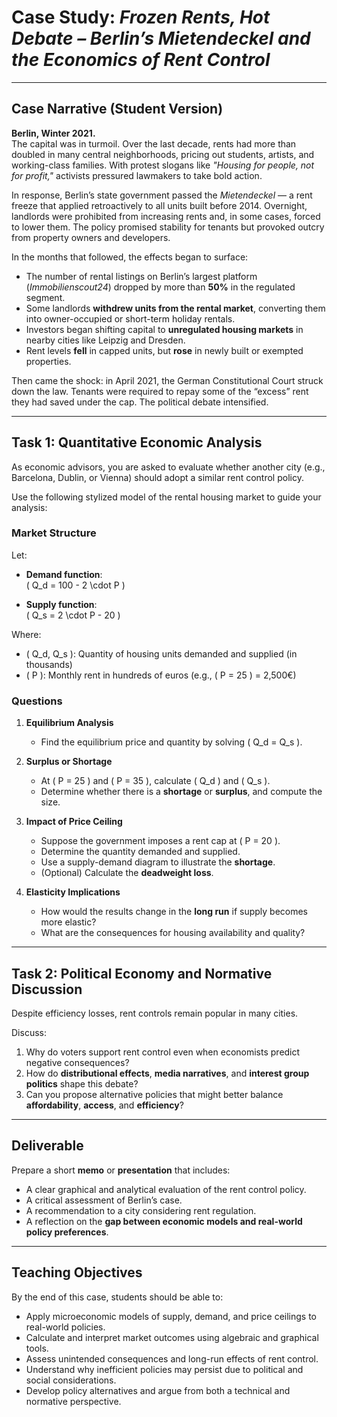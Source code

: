 # Case Study: *Frozen Rents, Hot Debate – Berlin’s Mietendeckel and the Economics of Rent Control*

<!--
## Case Synopsis (Instructor Version)

In February 2020, the Berlin Senate implemented one of the most ambitious rent control policies in Europe, known as the *Mietendeckel* (rent cap). The law froze rents at mid-2019 levels, restricted rent increases, and penalized landlords who charged above government-mandated thresholds. This policy was a response to rising rents and growing public discontent, especially among younger, lower-income tenants. However, critics warned that the rent cap would reduce housing supply, discourage investment, and create inefficiencies.

A year later, preliminary data began to emerge: the number of rental listings in the regulated segment dropped sharply, new construction slowed, and landlords began shifting properties into owner-occupation or the unregulated segment. At the same time, tenants in capped apartments reported tangible savings. In 2021, Germany’s Constitutional Court overturned the law, declaring that Berlin had overstepped its legislative authority — but the political and economic debate continues.

Students are placed in the role of economic advisors tasked with analyzing the policy’s effects and advising another European city considering similar regulation. They must assess both theoretical and empirical outcomes and reflect on the persistence of such policies despite their well-known downsides in economic models.
-->


---

## Case Narrative (Student Version)

**Berlin, Winter 2021.**  
The capital was in turmoil. Over the last decade, rents had more than doubled in many central neighborhoods, pricing out students, artists, and working-class families. With protest slogans like *"Housing for people, not for profit,"* activists pressured lawmakers to take bold action.

In response, Berlin’s state government passed the *Mietendeckel* — a rent freeze that applied retroactively to all units built before 2014. Overnight, landlords were prohibited from increasing rents and, in some cases, forced to lower them. The policy promised stability for tenants but provoked outcry from property owners and developers.

In the months that followed, the effects began to surface:

- The number of rental listings on Berlin’s largest platform (*Immobilienscout24*) dropped by more than **50%** in the regulated segment.
- Some landlords **withdrew units from the rental market**, converting them into owner-occupied or short-term holiday rentals.
- Investors began shifting capital to **unregulated housing markets** in nearby cities like Leipzig and Dresden.
- Rent levels **fell** in capped units, but **rose** in newly built or exempted properties.

Then came the shock: in April 2021, the German Constitutional Court struck down the law. Tenants were required to repay some of the “excess” rent they had saved under the cap. The political debate intensified.

---

## Task 1: Quantitative Economic Analysis

As economic advisors, you are asked to evaluate whether another city (e.g., Barcelona, Dublin, or Vienna) should adopt a similar rent control policy.

Use the following stylized model of the rental housing market to guide your analysis:

### Market Structure

Let:

- **Demand function**:  
  \( Q_d = 100 - 2 \cdot P \)

- **Supply function**:  
  \( Q_s = 2 \cdot P - 20 \)

Where:
- \( Q_d, Q_s \): Quantity of housing units demanded and supplied (in thousands)
- \( P \): Monthly rent in hundreds of euros (e.g., \( P = 25 \) = 2,500€)

### Questions

1. **Equilibrium Analysis**  
   - Find the equilibrium price and quantity by solving \( Q_d = Q_s \).

2. **Surplus or Shortage**  
   - At \( P = 25 \) and \( P = 35 \), calculate \( Q_d \) and \( Q_s \).  
   - Determine whether there is a **shortage** or **surplus**, and compute the size.

3. **Impact of Price Ceiling**  
   - Suppose the government imposes a rent cap at \( P = 20 \).  
   - Determine the quantity demanded and supplied.  
   - Use a supply-demand diagram to illustrate the **shortage**.  
   - (Optional) Calculate the **deadweight loss**.

4. **Elasticity Implications**  
   - How would the results change in the **long run** if supply becomes more elastic?  
   - What are the consequences for housing availability and quality?

---

## Task 2: Political Economy and Normative Discussion

Despite efficiency losses, rent controls remain popular in many cities.

Discuss:

1. Why do voters support rent control even when economists predict negative consequences?
2. How do **distributional effects**, **media narratives**, and **interest group politics** shape this debate?
3. Can you propose alternative policies that might better balance **affordability**, **access**, and **efficiency**?

---

## Deliverable

Prepare a short **memo** or **presentation** that includes:

- A clear graphical and analytical evaluation of the rent control policy.
- A critical assessment of Berlin’s case.
- A recommendation to a city considering rent regulation.
- A reflection on the **gap between economic models and real-world policy preferences**.

---

## Teaching Objectives

By the end of this case, students should be able to:

- Apply microeconomic models of supply, demand, and price ceilings to real-world policies.
- Calculate and interpret market outcomes using algebraic and graphical tools.
- Assess unintended consequences and long-run effects of rent control.
- Understand why inefficient policies may persist due to political and social considerations.
- Develop policy alternatives and argue from both a technical and normative perspective.
